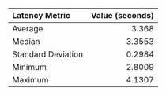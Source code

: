 | Latency Metric     |   Value (seconds) |
|:-------------------|------------------:|
| Average            |            3.368  |
| Median             |            3.3553 |
| Standard Deviation |            0.2984 |
| Minimum            |            2.8009 |
| Maximum            |            4.1307 |